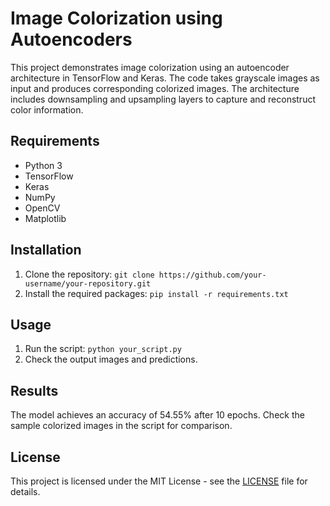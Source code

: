 # Image Colorization using Autoencoders

This project demonstrates image colorization using an autoencoder architecture in TensorFlow and Keras. The code takes grayscale images as input and produces corresponding colorized images. The architecture includes downsampling and upsampling layers to capture and reconstruct color information.

## Requirements
- Python 3
- TensorFlow
- Keras
- NumPy
- OpenCV
- Matplotlib

## Installation
1. Clone the repository: `git clone https://github.com/your-username/your-repository.git`
2. Install the required packages: `pip install -r requirements.txt`

## Usage
1. Run the script: `python your_script.py`
2. Check the output images and predictions.

## Results
The model achieves an accuracy of 54.55% after 10 epochs. Check the sample colorized images in the script for comparison.

## License
This project is licensed under the MIT License - see the [LICENSE](LICENSE) file for details.
